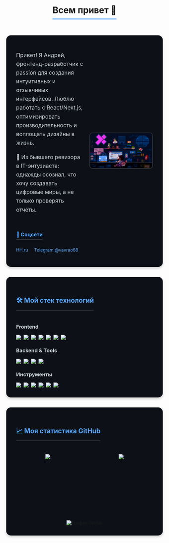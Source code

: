 <div align="center">
  <h1 style="border-bottom: 3px solid #58a6ff; display: inline-block; padding-bottom: 10px;">
    Всем привет 🤞
  </h1>
</div>

<div id="header-block" style="display: flex; align-items: center; justify-content: space-between; background: #0d1117; padding: 2rem; border-radius: 15px; margin: 2rem 0; box-shadow: 0 4px 8px rgba(0,0,0,0.2);">
    <div style="flex: 1;">
        <p style="font-size: 1.1rem; line-height: 1.6; color: #c9d1d9;">
          Привет! Я Андрей, фронтенд-разработчик с passion для создания интуитивных и отзывчивых интерфейсов. Люблю работать с React/Next.js, оптимизировать производительность и воплощать дизайны в жизнь.
        </p>
        <p style="font-size: 1.1rem; line-height: 1.6; color: #c9d1d9; margin-top: 1rem;">
          🔮 Из бывшего ревизора в IT-энтузиаста: однажды осознал, что хочу создавать цифровые миры, а не только проверять отчеты.
        </p>        
        <div style="margin-top: 2rem;">
          <h3 style="color: #58a6ff; border-bottom: 2px solid #30363d; padding-bottom: 5px; display: inline-block;">🔗 Соцсети</h3>
          <p style="margin-top: 0.5rem;">
            <a href="https://tambov.hh.ru/vacancy/120553128?hhtmFromLabel=suitable_vacancies&hhtmFrom=negotiation_list" target="_blank" style="color: #58a6ff; text-decoration: none; margin-right: 1rem;">HH.ru</a>
            <a href="https://t.me/vavrao68" target="_blank" style="color: #58a6ff; text-decoration: none;">Telegram @vavrao68</a>
          </p>
        </div>
    </div>
    <div style="flex: 0 0 auto; margin-left: 20px;">
        <img src="images/profile_github.gif" alt="Coding animation" width="200" style="border-radius: 10px; border: 2px solid #30363d;" />
    </div>
</div>

<div style="background: #0d1117; padding: 2rem; border-radius: 15px; margin: 2rem 0; box-shadow: 0 4px 8px rgba(0,0,0,0.2);">
  <h2 style="color: #58a6ff; border-bottom: 2px solid #30363d; padding-bottom: 10px; display: inline-block;">🛠 Мой стек технологий</h2>
  
  <div style="margin-top: 1.5rem;">
    <h3 style="color: #c9d1d9;">Frontend</h3>
    <div style="display: flex; flex-wrap: wrap; gap: 0.5rem; margin-bottom: 1.5rem;">
      <img src="https://img.shields.io/badge/html5-%23E34F26.svg?style=for-the-badge&logo=html5&logoColor=white"/>
      <img src="https://img.shields.io/badge/css3-%231572B6.svg?style=for-the-badge&logo=css3&logoColor=white"/>
      <img src="https://img.shields.io/badge/SASS-hotpink.svg?style=for-the-badge&logo=SASS&logoColor=white"/>
      <img src="https://img.shields.io/badge/javascript-%23323330.svg?style=for-the-badge&logo=javascript&logoColor=%23F7DF1E"/>
      <img src="https://img.shields.io/badge/typescript-%23007ACC.svg?style=for-the-badge&logo=typescript&logoColor=white"/>
      <img src="https://img.shields.io/badge/react-%2320232a.svg?style=for-the-badge&logo=react&logoColor=%2361DAFB"/>
      <img src="https://img.shields.io/badge/redux-%23593d88.svg?style=for-the-badge&logo=redux&logoColor=white"/>
    </div>
    <h3 style="color: #c9d1d9;">Backend & Tools</h3>
    <div style="display: flex; flex-wrap: wrap; gap: 0.5rem; margin-bottom: 1.5rem;">
      <img src="https://img.shields.io/badge/node.js-%2343853D.svg?style=for-the-badge&logo=node.js&logoColor=white"/>
      <img src="https://img.shields.io/badge/express.js-%23404d59.svg?style=for-the-badge&logo=express&logoColor=%2361DAFB"/>
      <img src="https://img.shields.io/badge/MongoDB-%234ea94b.svg?style=for-the-badge&logo=mongodb&logoColor=white"/>
      <img src="https://img.shields.io/badge/postgres-%23316192.svg?style=for-the-badge&logo=postgresql&logoColor=white"/>
    </div>
    <h3 style="color: #c9d1d9;">Инструменты</h3>
    <div style="display: flex; flex-wrap: wrap; gap: 0.5rem;">
      <img src="https://img.shields.io/badge/webpack-%238DD6F9.svg?style=for-the-badge&logo=webpack&logoColor=black"/>  
      <img src="https://img.shields.io/badge/git-%23F05033.svg?style=for-the-badge&logo=git&logoColor=white"/>
      <img src="https://img.shields.io/badge/-jest-%23C21325?style=for-the-badge&logo=jest&logoColor=white"/>
      <img src="https://img.shields.io/badge/-cypress-%23E5E5E5?style=for-the-badge&logo=cypress&logoColor=058a5e"/>
      <img src="https://img.shields.io/badge/figma-%23F24E1E.svg?style=for-the-badge&logo=figma&logoColor=white"/>
      <img src="https://img.shields.io/badge/-Storybook-FF4785?style=for-the-badge&logo=storybook&logoColor=white"/>
    </div>
  </div>
</div>

<div style="background: #0d1117; padding: 2rem; border-radius: 15px; margin: 2rem 0; box-shadow: 0 4px 8px rgba(0,0,0,0.2);">
  <h2 style="color: #58a6ff; border-bottom: 2px solid #30363d; padding-bottom: 10px; display: inline-block;">📈 Моя статистика GitHub</h2>
  
  <div style="display: flex; justify-content: space-around; flex-wrap: wrap; gap: 2rem; margin-top: 1.5rem;">
    <img height="180em" src="https://github-readme-stats.vercel.app/api?username=Andrey68Vyazovov&show_icons=true&theme=dark&include_all_commits=true&count_private=true"/>
    <img height="180em" src="https://github-readme-stats.vercel.app/api/top-langs/?username=Andrey68Vyazovov&layout=compact&langs_count=8&theme=dark"/>
  </div>
  
  <div style="margin-top: 2rem; text-align: center;">
    <img src="https://github-profile-trophy.vercel.app/?username=Andrey68Vyazovov&theme=onedark&row=1" alt="Трофеи GitHub"/>
  </div>
</div>